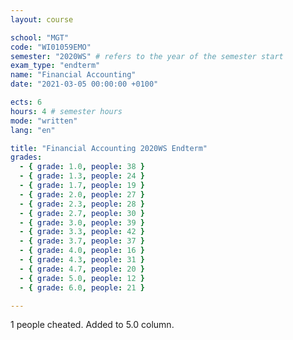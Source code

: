 ```yaml
---
layout: course

school: "MGT"
code: "WI01059EMO"
semester: "2020WS" # refers to the year of the semester start
exam_type: "endterm"
name: "Financial Accounting"
date: "2021-03-05 00:00:00 +0100"

ects: 6
hours: 4 # semester hours
mode: "written"
lang: "en"

title: "Financial Accounting 2020WS Endterm"
grades:
  - { grade: 1.0, people: 38 }
  - { grade: 1.3, people: 24 }
  - { grade: 1.7, people: 19 }
  - { grade: 2.0, people: 27 }
  - { grade: 2.3, people: 28 }
  - { grade: 2.7, people: 30 }
  - { grade: 3.0, people: 39 }
  - { grade: 3.3, people: 42 }
  - { grade: 3.7, people: 37 }
  - { grade: 4.0, people: 16 }
  - { grade: 4.3, people: 31 }
  - { grade: 4.7, people: 20 }
  - { grade: 5.0, people: 12 }
  - { grade: 6.0, people: 21 }

---
```


1 people cheated. Added to 5.0 column. 
